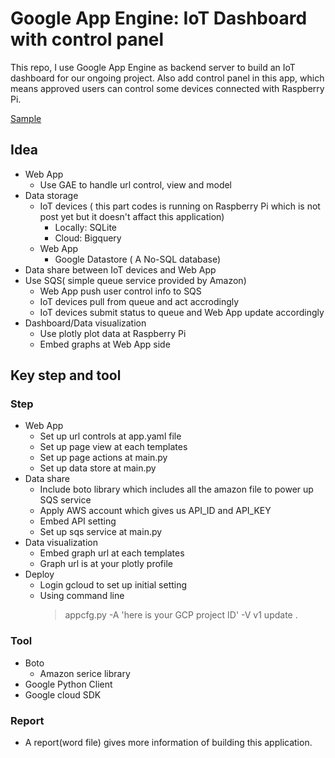 # Google App Engine: IoT Dashboard with control panel

This repo, I use Google App Engine as backend server to build an IoT dashboard for our ongoing project.
Also add control panel in this app, which means approved users can control some devices connected with
Raspberry Pi.

[Sample](https://spheric-mission-143823.appspot.com/)

## Idea
- Web App
  - Use GAE to handle url control, view and model
- Data storage
  - IoT devices ( this part codes is running on Raspberry Pi which is not post yet but it doesn't affact this application)
    - Locally: SQLite
    - Cloud: Bigquery
  - Web App
    - Google Datastore ( A No-SQL database)
- Data share between IoT devices and Web App
 - Use SQS( simple queue service provided by Amazon)
   - Web App push user control info to SQS
   - IoT devices pull from queue and act accrodingly
   - IoT devices submit status to queue and Web App update accordingly
- Dashboard/Data visualization
  - Use plotly plot data at Raspberry Pi
  - Embed graphs at Web App side
   
## Key step and tool

### Step
  - Web App
    - Set up url controls at app.yaml file 
    - Set up page view at each templates
    - Set up page actions at main.py
    - Set up data store at main.py
  - Data share
    - Include boto library which includes all the amazon file to power up SQS service
    - Apply AWS account which gives us API_ID and API_KEY
    - Embed API setting
    - Set up sqs service at main.py
  - Data visualization
    - Embed graph url at each templates
    - Graph url is at your plotly profile
  - Deploy
    - Login gcloud to set up initial setting
    - Using command line 
      > appcfg.py -A 'here is your GCP project ID' -V v1 update .
    
### Tool
  - Boto 
    - Amazon serice library
  - Google Python Client
  - Google cloud SDK
  
### Report
  * A report(word file) gives more information of building this application.
  
  
 
